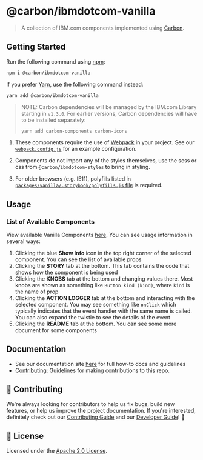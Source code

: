 # @carbon/ibmdotcom-vanilla

> A collection of IBM.com components implemented using
> [Carbon](https://www.carbondesignsystem.com/).

## Getting Started

Run the following command using [npm](https://www.npmjs.com/):

```bash
npm i @carbon/ibmdotcom-vanilla
```

If you prefer [Yarn](https://yarnpkg.com/en/), use the following command
instead:

```bash
yarn add @carbon/ibmdotcom-vanilla
```

> NOTE: Carbon dependencies will be managed by the IBM.com Library starting in
> `v1.3.0`. For earlier versions, Carbon dependencies will have to be installed
> separately:
>
> ```bash
> yarn add carbon-components carbon-icons
> ```

1. These components require the use of [Webpack](https://webpack.js.org/) in
   your project. See our
   [`webpack.config.js`](https://github.com/carbon-design-system/ibm-dotcom-library/blob/master/packages/vanilla/.storybook/webpack.config.js)
   for an example configuration.

2. Components do not import any of the styles themselves, use the scss or css
   from `@carbon/ibmdotcom-styles` to bring in styling.

3. For older browsers (e.g. IE11), polyfills listed in
   [`packages/vanilla/.storybook/polyfills.js` file](https://github.com/carbon-design-system/ibm-dotcom-library/blob/master/packages/vanilla/.storybook/polyfills.js)
   is required.

## Usage

### List of Available Components

View available Vanilla Components [here](https://ibmdotcom-vanilla.netlify.com).
You can see usage information in several ways:

1. Clicking the blue **Show Info** icon in the top right corner of the selected
   component. You can see the list of available props
2. Clicking the **STORY** tab at the bottom. This tab contains the code that
   shows how the component is being used
3. Clicking the **KNOBS** tab at the bottom and changing values there. Most
   knobs are shown as something like `Button kind (kind)`, where `kind` is the
   name of prop
4. Clicking the **ACTION LOGGER** tab at the bottom and interacting with the
   selected component. You may see something like `onClick` which typically
   indicates that the event handler with the same name is called. You can also
   expand the twistie to see the details of the event
5. Clicking the **README** tab at the bottom. You can see some more document for
   some components

## Documentation

- See our documentation site [here](https://carbon-for-ibm.netlify.com) for full
  how-to docs and guidelines
- [Contributing](https://github.com/carbon-design-system/ibm-dotcom-library/blob/master/.github/CONTRIBUTING.md):
  Guidelines for making contributions to this repo.

## 🙌 Contributing

We're always looking for contributors to help us fix bugs, build new features,
or help us improve the project documentation. If you're interested, definitely
check out our
[Contributing Guide](https://github.com/carbon-design-system/ibm-dotcom-library/blob/master/.github/CONTRIBUTING.md)
and our
[Developer Guide](https://github.com/carbon-design-system/ibm-dotcom-library/blob/master/docs/developing.md)!
👀

## 📝 License

Licensed under the
[Apache 2.0 License](https://github.com/carbon-design-system/ibm-dotcom-library/blob/master/LICENSE).
